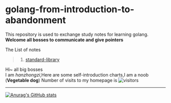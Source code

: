 # golang-from-introduction-to-abandonment

This repository is used to exchange study notes for learning golang.
**Welcome all  bosses to communicate and give pointers**

The List of notes
> 1. [standard-library](https://github.com/fireunix-pangolin/golang-from-introduction-to-abandonment/blob/main/standard-library.md)

Hi~  all big bosses<br/>
I am *hanzhongzi*,Here are some self-introduction charts,I am a noob (**Vegetable dog**)
Number of visits to my homepage is
![visitors](https://visitor-badge.glitch.me/badge?page_id=page.id)

----
[![Anurag's GitHub stats](https://github-readme-stats.vercel.app/api?username=hanzhongzi)](https://github.com/anuraghazra/github-readme-stats&count_private=true&show_icons=true&theme=prussian)




